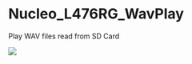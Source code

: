 # Nucleo_L476RG_WavPlay
Play WAV files read from SD Card

[![](http://img.youtube.com/vi/D2iXQy6DzbY/0.jpg)](http://www.youtube.com/watch?v=D2iXQy6DzbY "")
